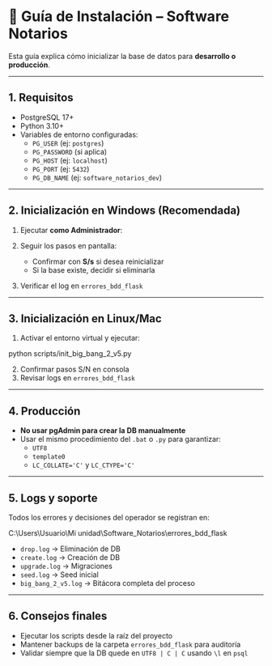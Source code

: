 # 📘 Guía de Instalación – Software Notarios

Esta guía explica cómo inicializar la base de datos para **desarrollo o producción**.

---

## 1. Requisitos

- PostgreSQL 17+  
- Python 3.10+  
- Variables de entorno configuradas:
  - `PG_USER` (ej: `postgres`)
  - `PG_PASSWORD` (si aplica)
  - `PG_HOST` (ej: `localhost`)
  - `PG_PORT` (ej: `5432`)
  - `PG_DB_NAME` (ej: `software_notarios_dev`)

---

## 2. Inicialización en Windows (Recomendada)

1. Ejecutar **como Administrador**:


2. Seguir los pasos en pantalla:
   - Confirmar con **S/s** si desea reinicializar
   - Si la base existe, decidir si eliminarla

3. Verificar el log en `errores_bdd_flask`

---

## 3. Inicialización en Linux/Mac

1. Activar el entorno virtual y ejecutar:

python scripts/init_big_bang_2_v5.py

2. Confirmar pasos S/N en consola  
3. Revisar logs en `errores_bdd_flask`

---

## 4. Producción

- **No usar pgAdmin para crear la DB manualmente**  
- Usar el mismo procedimiento del `.bat` o `.py` para garantizar:
  - `UTF8`
  - `template0`
  - `LC_COLLATE='C'` y `LC_CTYPE='C'`

---

## 5. Logs y soporte

Todos los errores y decisiones del operador se registran en:

C:\Users\Usuario\Mi unidad\Software_Notarios\errores_bdd_flask


- `drop.log` → Eliminación de DB  
- `create.log` → Creación de DB  
- `upgrade.log` → Migraciones  
- `seed.log` → Seed inicial
- `big_bang_2_v5.log` → Bitácora completa del proceso

---

## 6. Consejos finales

- Ejecutar los scripts desde la raíz del proyecto  
- Mantener backups de la carpeta `errores_bdd_flask` para auditoría  
- Validar siempre que la DB quede en `UTF8 | C | C` usando `\l` en `psql`  
